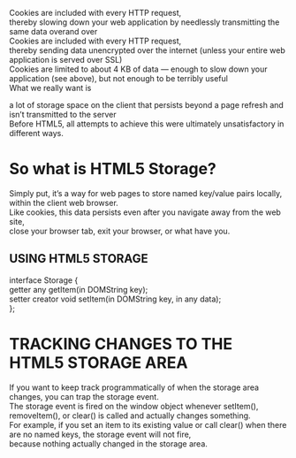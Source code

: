 Cookies are included with every HTTP request, <br>
thereby slowing down your web application by needlessly transmitting the same data overand over<br>
Cookies are included with every HTTP request,<br>
thereby sending data unencrypted over the internet (unless your entire web application is served over SSL)<br>
Cookies are limited to about 4 KB of data — enough to slow down your application (see above), but not enough to be terribly useful<br>
What we really want is<br>

a lot of storage space on the client that persists beyond a page refresh and isn’t transmitted to the server<br>
Before HTML5, all attempts to achieve this were ultimately unsatisfactory in different ways.<br>

# So what is HTML5 Storage? <br>
Simply put, it’s a way for web pages to store named key/value pairs locally, within the client web browser.<br>
Like cookies, this data persists even after you navigate away from the web site, <br>
close your browser tab, exit your browser, or what have you.<br>

## USING HTML5 STORAGE<br>
interface Storage {<br>
  getter any getItem(in DOMString key);<br>
  setter creator void setItem(in DOMString key, in any data);<br>
};<br>

# TRACKING CHANGES TO THE HTML5 STORAGE AREA<br>
If you want to keep track programmatically of when the storage area changes, you can trap the storage event.<br>
The storage event is fired on the window object whenever setItem(), removeItem(), or clear() is called and actually changes something.<br> 
For example, if you set an item to its existing value or call clear() when there are no named keys, the storage event will not fire,<br>
because nothing actually changed in the storage area.<br>
